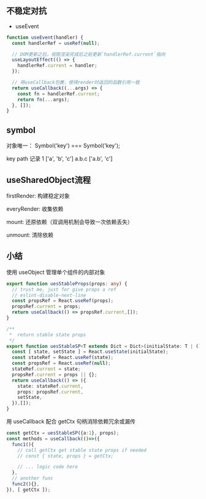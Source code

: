 
## 不稳定对抗
- useEvent

```ts
function useEvent(handler) {
  const handlerRef = useRef(null);

  // DOM更新之后，视图渲染完成后之前更新`handlerRef.current`指向
  useLayoutEffect(() => {
    handlerRef.current = handler;
  });

  // 用useCallback包裹，使得render时返回的函数引用一致
  return useCallback((...args) => {
    const fn = handlerRef.current;
    return fn(...args);
  }, []);
}
```

## symbol

对象唯一：
Symbol('key') === Symbol('key');

key path 记录
1 ['a', 'b', 'c'] a.b.c
['a.b', 'c']


## useSharedObject流程

firstRender: 构建稳定对象

everyRender: 收集依赖

mount: 还原依赖（双调用机制会导致一次依赖丢失）

unmount: 清除依赖

## 小结
使用 useObject 管理单个组件的内部对象

```ts
export function uesStableProps(props: any) {
  // trust me, just for give props a ref
  // eslint-disable-next-line
  const propsRef = React.useRef(props);
  propsRef.current = props;
  return useCallback(() => propsRef.current,[]);
}

/**
 *  return stable state props 
 */
export function uesStableSP<T extends Dict = Dict>(initialState: T | ()=>T, props?:any) {
  const [ state, setState ] = React.useState(initialState);
  const stateRef = React.useRef(state);
  const propsRef = React.useRef(null);
  stateRef.current = state;
  propsRef.current = props || {};
  return useCallback(() => ({
    state: stateRef.current,
    props: propsRef.current,
    setState,
  }),[]);
}
```

用 useCallback 配合 getCtx 句柄消除依赖冗余或漏传

```ts
const getCtx = uesStableSP({a:1}, props);
const methods = useCallback(()=>({
  func1(){
    // call getCtx get stable state props if needed
    // const { state, props } = getCtx;

    // ... logic code here
  },
  // another func
  func2(){},
}), [ getCtx ]);
```


